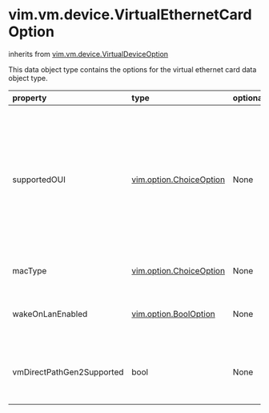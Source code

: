 vim.vm.device.VirtualEthernetCardOption
=======================================
inherits from [vim.vm.device.VirtualDeviceOption](docs/vim.vm.device.VirtualDeviceOption.md)


This data object type contains the options for the   virtual ethernet card data object type.

| property | type | optional | priv | desc |
|:---------|:-----|:---------|:-----|:-----|
| supportedOUI | [vim.option.ChoiceOption](vim.option.ChoiceOption.md "vim.option.ChoiceOption") | None | None | The valid Organizational Unique Identifiers (OUIs)   supported by this virtual Ethernet card.   <table>   <dt>Supported OUIs for statically assigned MAC addresses:</dt>   <dd>"00:50:56"</dd>   </table> |
| macType | [vim.option.ChoiceOption](vim.option.ChoiceOption.md "vim.option.ChoiceOption") | None | None | The supported MAC address types. |
| wakeOnLanEnabled | [vim.option.BoolOption](vim.option.BoolOption.md "vim.option.BoolOption") | None | None | Flag to indicate whether or not wake-on-LAN is settable on this device. |
| vmDirectPathGen2Supported | bool | None | None | Flag to indicate whether VMDirectPath Gen 2 is available on this device. |


